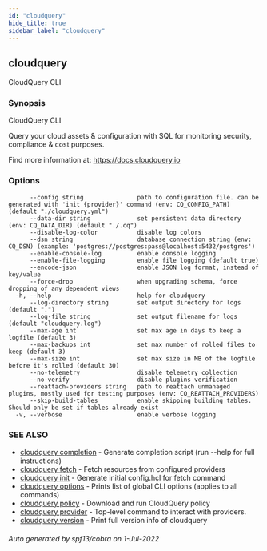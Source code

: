 ```yaml
---
id: "cloudquery"
hide_title: true
sidebar_label: "cloudquery"
---
```

## cloudquery

CloudQuery CLI

### Synopsis

CloudQuery CLI

Query your cloud assets & configuration with SQL for monitoring security, compliance & cost purposes.

Find more information at:
	https://docs.cloudquery.io

### Options

```
      --config string               path to configuration file. can be generated with 'init {provider}' command (env: CQ_CONFIG_PATH) (default "./cloudquery.yml")
      --data-dir string             set persistent data directory (env: CQ_DATA_DIR) (default "./.cq")
      --disable-log-color           disable log colors
      --dsn string                  database connection string (env: CQ_DSN) (example: 'postgres://postgres:pass@localhost:5432/postgres')
      --enable-console-log          enable console logging
      --enable-file-logging         enable file logging (default true)
      --encode-json                 enable JSON log format, instead of key/value
      --force-drop                  when upgrading schema, force dropping of any dependent views
  -h, --help                        help for cloudquery
      --log-directory string        set output directory for logs (default ".")
      --log-file string             set output filename for logs (default "cloudquery.log")
      --max-age int                 set max age in days to keep a logfile (default 3)
      --max-backups int             set max number of rolled files to keep (default 3)
      --max-size int                set max size in MB of the logfile before it's rolled (default 30)
      --no-telemetry                disable telemetry collection
      --no-verify                   disable plugins verification
      --reattach-providers string   path to reattach unmanaged plugins, mostly used for testing purposes (env: CQ_REATTACH_PROVIDERS)
      --skip-build-tables           enable skipping building tables. Should only be set if tables already exist
  -v, --verbose                     enable verbose logging
```

### SEE ALSO

* [cloudquery completion](cloudquery_completion.md)	 - Generate completion script (run --help for full instructions)
* [cloudquery fetch](cloudquery_fetch.md)	 - Fetch resources from configured providers
* [cloudquery init](cloudquery_init.md)	 - Generate initial config.hcl for fetch command
* [cloudquery options](cloudquery_options.md)	 - Prints list of global CLI options (applies to all commands)
* [cloudquery policy](cloudquery_policy.md)	 - Download and run CloudQuery policy
* [cloudquery provider](cloudquery_provider.md)	 - Top-level command to interact with providers.
* [cloudquery version](cloudquery_version.md)	 - Print full version info of cloudquery

###### Auto generated by spf13/cobra on 1-Jul-2022
